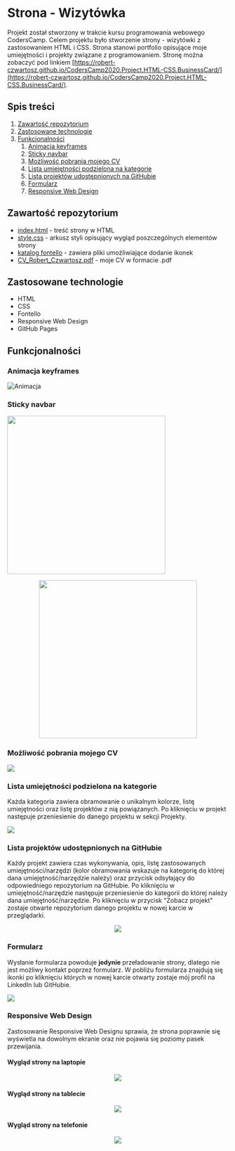 # Strona - Wizytówka
Projekt został stworzony w trakcie kursu programowania webowego CodersCamp. Celem projektu było stworzenie strony - wizytówki z zastosowaniem HTML i CSS. Strona stanowi portfolio opisujące moje umiejętności i projekty związane z programowaniem. Stronę można zobaczyć pod linkiem [https://robert-czwartosz.github.io/CodersCamp2020.Project.HTML-CSS.BusinessCard/](https://robert-czwartosz.github.io/CodersCamp2020.Project.HTML-CSS.BusinessCard/).

## Spis treści
1. [Zawartość repozytorium](#zawartosc-repozytorium)
2. [Zastosowane technologie](#zastosowane-technologie)
3. [Funkcjonalności](#funkcjonalnosci)
	1. [Animacja keyframes](#Animacja-keyframes)
	1. [Sticky navbar](#Sticky-navbar)
	1. [Możliwość pobrania mojego CV](#Mozliwosc-pobrania-mojego-CV)
	1. [Lista umiejętności podzielona na kategorie](#Lista-umiejetnosci-podzielona-na-kategorie)
	1. [Lista projektów udostępnionych na GitHubie](#Lista-projektow-udostepnionych-na-GitHubie)
	1. [Formularz](#Formularz)
	1. [Responsive Web Design](#Responsive-Web-Design)


## Zawartość repozytorium
* [index.html](index.html) - treść strony w HTML
* [style.css](style.css) - arkusz styli opisujący wygląd poszczególnych elementów strony
* [katalog fontello](fontello) - zawiera pliki umożliwiające dodanie ikonek
* [CV_Robert_Czwartosz.pdf](CV_Robert_Czwartosz.pdf) - moje CV w formacie .pdf

## Zastosowane technologie
* HTML
* CSS
* Fontello
* Responsive Web Design
* GitHub Pages

## Funkcjonalności
### Animacja keyframes

![Animacja](./screenshots/anim.gif)

### Sticky navbar

<img src="./screenshots/navbar1.png" width="360">

<p align="center">
<img src="./screenshots/navbar2.png" width="360">
</p>

### Możliwość pobrania mojego CV

<img src="./screenshots/cv.jpg" align="center">

### Lista umiejętności podzielona na kategorie

Każda kategoria zawiera obramowanie o unikalnym kolorze, listę umiejętności oraz listę projektów z nią powiązanych. Po kliknięciu w projekt następuje przeniesienie do danego projektu w sekcji Projekty.

<img src="./screenshots/skills.jpg" align="center">

### Lista projektów udostępnionych na GitHubie

Każdy projekt zawiera czas wykonywania, opis, listę zastosowanych umiejętności/narzędzi (kolor obramowania wskazuje na kategorię do której dana umiejętność/narzędzie należy) oraz przycisk odsyłający do odpowiedniego repozytorium na GitHubie. Po kliknięciu w umiejętność/narzędzie następuje przeniesienie do kategorii do której należy dana umiejętność/narzędzie. Po kliknięciu w przycisk "Zobacz projekt" zostaje otwarte repozytorium danego projektu w nowej karcie w przeglądarki.

<p align="center">
<img src="./screenshots/projects.jpg" align="center">
</p>

### Formularz

Wysłanie formularza powoduje **jedynie** przeładowanie strony, dlatego nie jest możliwy kontakt poprzez formularz. W pobliżu formularza znajdują się ikonki po kliknięciu których w nowej karcie otwarty zostaje mój profil na LinkedIn lub GitHubie.

<img src="./screenshots/form.jpg" align="center">

### Responsive Web Design
Zastosowanie Responsive Web Designu sprawia, że strona poprawnie się wyświetla na dowolnym ekranie oraz nie pojawia się poziomy pasek przewijania.
#### Wygląd strony na laptopie

<p align="center">
<img src="./screenshots/RWDlaptop.png" align="center">
</p>

#### Wygląd strony na tablecie

<p align="center">
<img src="./screenshots/RWDtablet.png" align="center">
</p>

#### Wygląd strony na telefonie

<p align="center">
<img src="./screenshots/RWDfon.png" align="center">
</p>